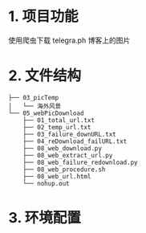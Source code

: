 # 1. 项目功能

使用爬虫下载 telegra.ph 博客上的图片

# 2. 文件结构


```
├── 03_picTemp
│   └── 海外风景
└── 05_webPicDownload
    ├── 01_total_url.txt
    ├── 02_temp_url.txt
    ├── 03_failure_downURL.txt
    ├── 04_reDownload_failURL.txt
    ├── 08_web_download.py
    ├── 08_web_extract_url.py
    ├── 08_web_failure_redownload.py
    ├── 08_web_procedure.sh
    ├── 08_web_url.html
    └── nohup.out
```


# 3. 环境配置


